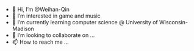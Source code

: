 - 👋 Hi, I’m @Weihan-Qin
- 👀 I’m interested in game and music
- 🌱 I’m currently learning computer science @ University of Wisconsin- Madison
- 💞️ I’m looking to collaborate on ...
- 📫 How to reach me ...

<!---
Weihan-Qin/Weihan-Qin is a ✨ special ✨ repository because its `README.md` (this file) appears on your GitHub profile.
You can click the Preview link to take a look at your changes.
--->
